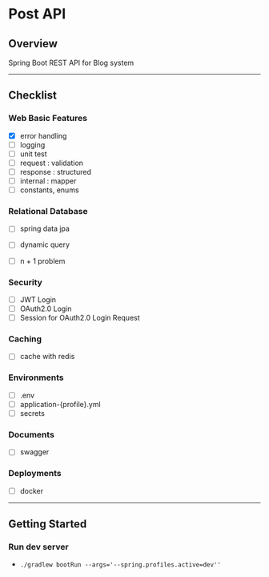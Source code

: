 # Post API

## Overview
Spring Boot REST API for Blog system

---

## Checklist

### Web Basic Features
- [x] error handling
- [ ] logging
- [ ] unit test
- [ ] request : validation
- [ ] response : structured
- [ ] internal : mapper
- [ ] constants, enums

### Relational Database
- [ ] spring data jpa
- [ ] dynamic query
- [ ] n + 1 problem


### Security
- [ ] JWT Login
- [ ] OAuth2.0 Login
- [ ] Session for OAuth2.0 Login Request

### Caching
- [ ] cache with redis

### Environments
- [ ] .env
- [ ] application-{profile}.yml
- [ ] secrets

### Documents
- [ ] swagger

### Deployments
- [ ] docker


---

## Getting Started

### Run dev server
- `./gradlew bootRun --args='--spring.profiles.active=dev''`